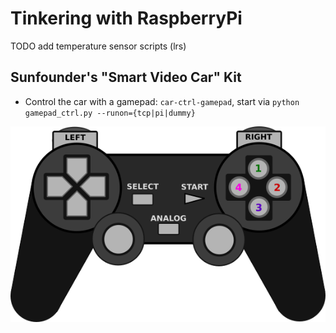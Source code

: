 # Tinkering with RaspberryPi
TODO add temperature sensor scripts (lrs)
## Sunfounder's "Smart Video Car" Kit

* Control the car with a gamepad: `car-ctrl-gamepad`, start via `python gamepad_ctrl.py --runon={tcp|pi|dummy}`

![Controller Layout](car-ctrl-gamepad/figures/gamepad-schematic.png)




